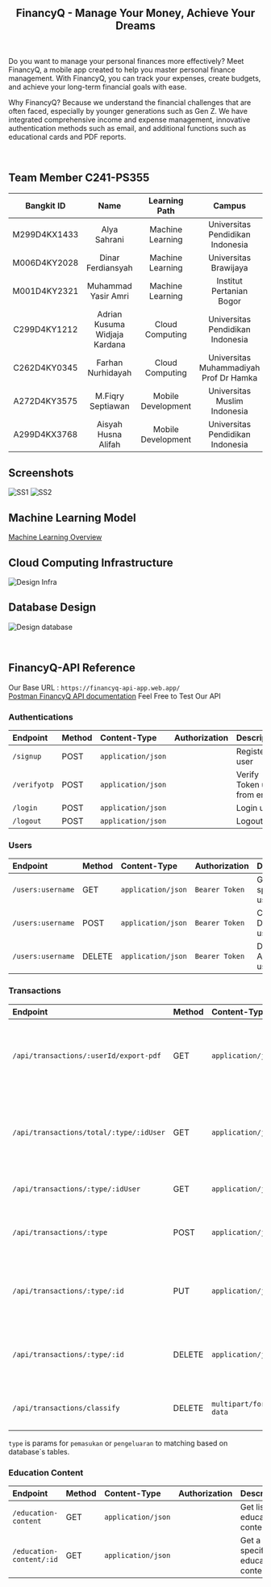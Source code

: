 <h2 align="center"> FinancyQ - Manage Your Money, Achieve Your Dreams </h2> 
<br>
<p>Do you want to manage your personal finances more effectively? Meet FinancyQ, a mobile app created to help you master personal finance management. With FinancyQ, you can track your expenses, create budgets, and achieve your long-term financial goals with ease.

Why FinancyQ? Because we understand the financial challenges that are often faced, especially by younger generations such as Gen Z. We have integrated comprehensive income and expense management, innovative authentication methods such as email, and additional functions such as educational cards and PDF reports.</p>
<br>

## Team Member C241-PS355
<div align="center">

| Bangkit ID |               Name               |   Learning Path    |                 Campus                   |
|:----------:|:--------------------------------:|:------------------:|:----------------------------------------:|
|M299D4KX1433| Alya Sahrani                     | Machine Learning   | Universitas Pendidikan Indonesia         |
|M006D4KY2028| Dinar Ferdiansyah                | Machine Learning   | Universitas Brawijaya                    |
|M001D4KY2321| Muhammad Yasir Amri              | Machine Learning   | Institut Pertanian Bogor                 |
|C299D4KY1212| Adrian Kusuma Widjaja Kardana    | Cloud Computing    | Universitas Pendidikan Indonesia         |
|C262D4KY0345| Farhan Nurhidayah                | Cloud Computing    | Universitas Muhammadiyah Prof Dr Hamka   |
|A272D4KY3575| M.Fiqry Septiawan                | Mobile Development | Universitas Muslim Indonesia             |
|A299D4KX3768| Aisyah Husna Alifah              | Mobile Development | Universitas Pendidikan Indonesia         |

</div>

## Screenshots
![SS1](https://github.com/Bijas48/FinancyQ-Capstone/blob/main/assets/SS_1app.PNG)
![SS2](https://github.com/Bijas48/FinancyQ-Capstone/blob/main/assets/SS_2app.PNG)
<br>
## Machine Learning Model
[Machine Learning Overview](https://colab.research.google.com/drive/1Hg4-T_aGRaU3wlkQsK8aSfOYF-Gg9ESo?usp=sharing#scrollTo=NtYSbOo43ZMT)

## Cloud Computing Infrastructure
![Design Infra](https://github.com/Bijas48/FinancyQ-Capstone/blob/main/assets/FinancyQ-Architecture.PNG)

## Database Design
![Design database](https://github.com/Bijas48/FinancyQ-Capstone/blob/main/assets/ERD-FinancyQ.PNG)

<br/>

## FinancyQ-API Reference

Our Base URL : `https://financyq-api-app.web.app/`\
[Postman FinancyQ API documentation](https://documenter.getpostman.com/view/34627628/2sA3XLDitK)
Feel Free to Test Our API


### Authentications
|Endpoint              |Method  | Content-Type       | Authorization  | Description                                   |
|:---------------------|:-------| :------------------| :------------- | :---------------------------------------------|
| `/signup`            |POST    | `application/json` |                | Register user                                 |
| `/verifyotp`         |POST    | `application/json` |                | Verify Token user from email                  |
| `/login`             |POST    | `application/json` |                | Login user                                    |
| `/logout`            |POST    | `application/json` |                | Logout user                                   |

### Users
|Endpoint                |Method  | Content-Type       | Authorization  | Description                                   |
|:-----------------------|:-------| :------------------| :------------- | :---------------------------------------------|
| `/users:username`      |GET     | `application/json` | `Bearer Token` | Get a specific user                           |
| `/users:username`      |POST    | `application/json` | `Bearer Token` | Change Data of user                           |
| `/users:username`      |DELETE  | `application/json` | `Bearer Token` | Delete Account user                           |

### Transactions
|Endpoint                                   | Method   |  Content-Type         | Authorization  | Description                                                        |
|:------------------------------------------|:---------| :---------------------| :------------- | :------------------------------------------------------------------|
| `/api/transactions/:userId/export-pdf`    | GET      | `application/json`    | `Bearer Token` | Get Download a PDF of History Transaction a specific user          |
| `/api/transactions/total/:type/:idUser`   | GET      | `application/json`    | `Bearer Token` | Get Total/Sum of `Pemasukan` and `Pengeluaran` value of user       |
| `/api/transactions/:type/:idUser`         | GET      | `application/json`    | `Bearer Token` | Get History transaction of `type` user                             |
| `/api/transactions/:type`                 | POST     | `application/json`    | `Bearer Token` | Create a transaction of the specified `type` user                  |
| `/api/transactions/:type/:id`             | PUT      | `application/json`    | `Bearer Token` | Update a transaction of the specified `type` and `id` transaction  |
| `/api/transactions/:type/:id`             | DELETE   | `application/json`    | `Bearer Token` | Delete a transaction of the specified `type` and `id` transaction  |
| `/api/transactions/classify`              | DELETE   | `multipart/form-data` |                | Scanning Image using model ML                                      |

`type` is params for `pemasukan` or `pengeluaran` to matching based on database`s tables.


### Education Content
|Endpoint                 |Method  | Content-Type       | Authorization  | Description                                   |
|:------------------------|:-------| :------------------| :------------- | :---------------------------------------------|
| `/education-content`    |GET     | `application/json` |                | Get list of education content                 |
| `/education-content/:id`|GET     | `application/json` |                | Get a specific of education content           |

